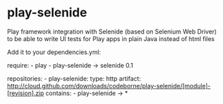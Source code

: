play-selenide
=============

Play framework integration with Selenide (based on Selenium Web Driver) to be able to write UI tests for Play apps in plain Java instead of html files

Add it to your dependencies.yml:

 require:
    - play
    - play-selenide -> selenide 0.1

 repositories:
    - play-selenide:
      type: http
      artifact: http://cloud.github.com/downloads/codeborne/play-selenide/[module]-[revision].zip
      contains:
        - play-selenide -> *
